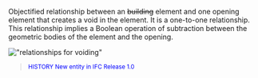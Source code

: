 ﻿Objectified relationship between an ~~building~~ element and one opening element that creates a void in the element. It is a one-to-one relationship. This relationship implies a Boolean operation of subtraction between the geometric bodies of the element and the opening.

!["relationships for voiding"](../../../../../../figures/ifcrelvoidselements-fig1.png "<small><br>
			Figure  The insertion of a void into a wall is
			represented by the relationship <i>IfcRelVoidsElement</i>. 
			The opening is created within the wall by
			<i>IfcWall(StandardCase) o-- IfcRelVoidsElement --o
			IfcOpeningElement</i>.</small>")

> <small><font color="#0000FF">HISTORY New entity in IFC
      Release 1.0</font></small>